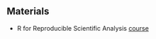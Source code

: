 
## Materials

- R for Reproducible Scientific Analysis [course](http://swcarpentry.github.io/r-novice-gapminder/)

